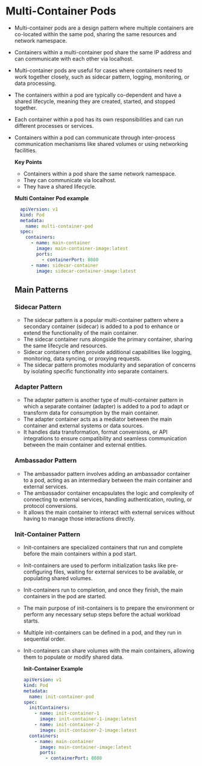 # Multi-Container Pods

- Multi-container pods are a design pattern where multiple containers are co-located within the same pod, sharing the same resources and network namespace.
- Containers within a multi-container pod share the same IP address and can communicate with each other via localhost.
- Multi-container pods are useful for cases where containers need to work together closely, such as sidecar pattern, logging, monitoring, or data processing.
- The containers within a pod are typically co-dependent and have a shared lifecycle, meaning they are created, started, and stopped together.
- Each container within a pod has its own responsibilities and can run different processes or services.
- Containers within a pod can communicate through inter-process communication mechanisms like shared volumes or using networking facilities.

  **Key Points**
  
  - Containers within a pod share the same network namespace.
  - They can communicate via localhost.
  - They have a shared lifecycle.
  
  **Multi Container Pod example**
  ```yaml
    apiVersion: v1
    kind: Pod
    metadata:
      name: multi-container-pod
    spec:
      containers:
        - name: main-container
          image: main-container-image:latest
          ports:
            - containerPort: 8080
        - name: sidecar-container
          image: sidecar-container-image:latest
  ```
  ## Main Patterns

  ### Sidecar Pattern
  
  - The sidecar pattern is a popular multi-container pattern where a secondary container (sidecar) is added to a pod to enhance or extend the functionality of the main container.
  - The sidecar container runs alongside the primary container, sharing the same lifecycle and resources.
  - Sidecar containers often provide additional capabilities like logging, monitoring, data syncing, or proxying requests.
  - The sidecar pattern promotes modularity and separation of concerns by isolating specific functionality into separate containers.
  
  ### Adapter Pattern
  
  - The adapter pattern is another type of multi-container pattern in which a separate container (adapter) is added to a pod to adapt or transform data for consumption by the main container.
  - The adapter container acts as a mediator between the main container and external systems or data sources.
  - It handles data transformation, format conversions, or API integrations to ensure compatibility and seamless communication between the main container and external entities.
  
  ### Ambassador Pattern
  
  - The ambassador pattern involves adding an ambassador container to a pod, acting as an intermediary between the main container and external services.
  - The ambassador container encapsulates the logic and complexity of connecting to external services, handling authentication, routing, or protocol conversions.
  - It allows the main container to interact with external services without having to manage those interactions directly.
  
  ### Init-Container Pattern
  
  - Init-containers are specialized containers that run and complete before the main containers within a pod start.
  - Init-containers are used to perform initialization tasks like pre-configuring files, waiting for external services to be available, or populating shared volumes.
  - Init-containers run to completion, and once they finish, the main containers in the pod are started.
  - The main purpose of init-containers is to prepare the environment or perform any necessary setup steps before the actual workload starts.
  - Multiple init-containers can be defined in a pod, and they run in sequential order.
  - Init-containers can share volumes with the main containers, allowing them to populate or modify shared data.
    
    **Init-Container Example**
    ```yaml
    apiVersion: v1
    kind: Pod
    metadata:
      name: init-container-pod
    spec:
      initContainers:
        - name: init-container-1
          image: init-container-1-image:latest
        - name: init-container-2
          image: init-container-2-image:latest
      containers:
        - name: main-container
          image: main-container-image:latest
          ports:
            - containerPort: 8080
      ```
